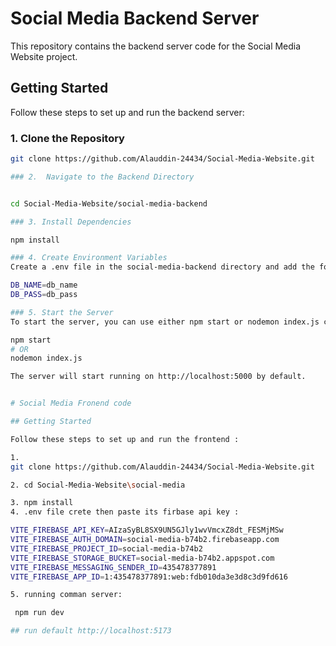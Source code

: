 # Social Media Backend Server

This repository contains the backend server code for the Social Media Website project.

## Getting Started

Follow these steps to set up and run the backend server:

### 1. Clone the Repository

```bash
git clone https://github.com/Alauddin-24434/Social-Media-Website.git

### 2.  Navigate to the Backend Directory


cd Social-Media-Website/social-media-backend

### 3. Install Dependencies

npm install

### 4. Create Environment Variables
Create a .env file in the social-media-backend directory and add the following variables and never changes onle copy and paste:

DB_NAME=db_name
DB_PASS=db_pass

### 5. Start the Server
To start the server, you can use either npm start or nodemon index.js command:

npm start
# OR
nodemon index.js

The server will start running on http://localhost:5000 by default.


# Social Media Fronend code 

## Getting Started

Follow these steps to set up and run the frontend :

1. 
git clone https://github.com/Alauddin-24434/Social-Media-Website.git

2. cd Social-Media-Website\social-media

3. npm install
4. .env file crete then paste its firbase api key : 

VITE_FIREBASE_API_KEY=AIzaSyBL8SX9UN5GJly1wvVmcxZ8dt_FESMjMSw
VITE_FIREBASE_AUTH_DOMAIN=social-media-b74b2.firebaseapp.com
VITE_FIREBASE_PROJECT_ID=social-media-b74b2
VITE_FIREBASE_STORAGE_BUCKET=social-media-b74b2.appspot.com
VITE_FIREBASE_MESSAGING_SENDER_ID=435478377891
VITE_FIREBASE_APP_ID=1:435478377891:web:fdb010da3e3d8c3d9fd616

5. running comman server:

 npm run dev 

## run default http://localhost:5173


